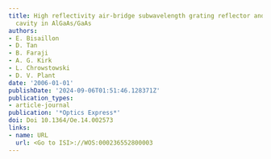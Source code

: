 ```yaml
---
title: High reflectivity air-bridge subwavelength grating reflector and Fabry-Perot
  cavity in AlGaAs/GaAs
authors:
- E. Bisaillon
- D. Tan
- B. Faraji
- A. G. Kirk
- L. Chrowstowski
- D. V. Plant
date: '2006-01-01'
publishDate: '2024-09-06T01:51:46.128371Z'
publication_types:
- article-journal
publication: '*Optics Express*'
doi: Doi 10.1364/Oe.14.002573
links:
- name: URL
  url: <Go to ISI>://WOS:000236552800003
---
```

